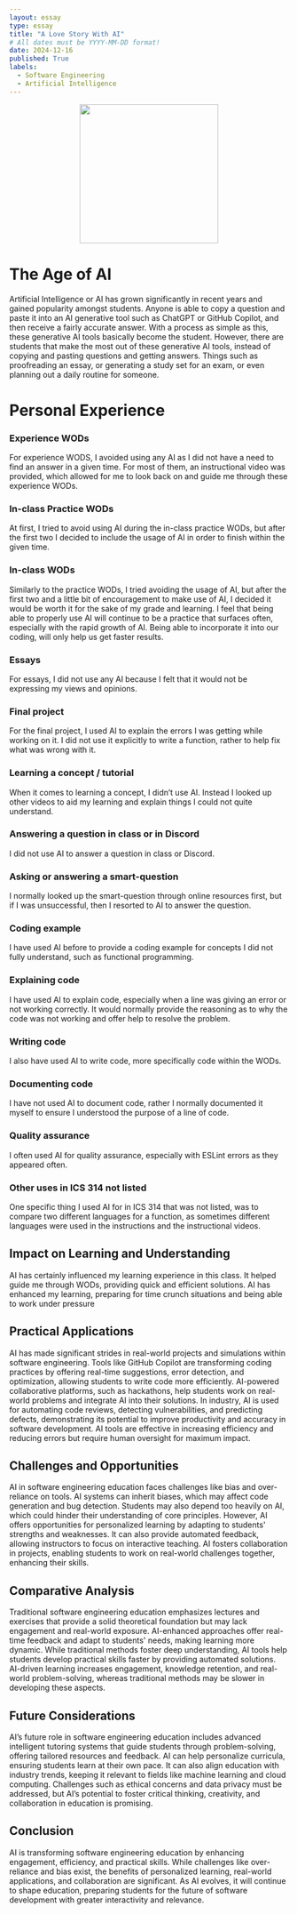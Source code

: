 ```yaml
---
layout: essay
type: essay
title: "A Love Story With AI"
# All dates must be YYYY-MM-DD format!
date: 2024-12-16
published: True
labels:
  - Software Engineering
  - Artificial Intelligence
---
```


<p align="center">
  <img width="250px" class="rounded" src="https://neurodigital.my/wp-content/uploads/2024/03/do-something-chatgpt-meme.webp">
</p>

# The Age of AI
Artificial Intelligence or AI has grown significantly in recent years and gained popularity amongst students. Anyone is able to copy a question and paste it into an AI generative tool such as ChatGPT or GitHub Copilot, and then receive a fairly accurate answer. With a process as simple as this, these generative AI tools basically become the student. However, there are students that make the most out of these generative AI tools, instead of copying and pasting questions and getting answers. Things such as proofreading an essay, or generating a study set for an exam, or even planning out a daily routine for someone. 

# Personal Experience
### Experience WODs
For experience WODS, I avoided using any AI as I did not have a need to find an answer in a given time. For most of them, an instructional video was provided, which allowed for me to look back on and guide me through these experience WODs. 

### In-class Practice WODs
At first, I tried to avoid using AI during the in-class practice WODs, but after the first two I decided to include the usage of AI in order to finish within the given time.

### In-class WODs
Similarly to the practice WODs, I tried avoiding the usage of AI, but after the first two and a little bit of encouragement to make use of AI, I decided it would be worth it for the sake of my grade and learning. I feel that being able to properly use AI will continue to be a practice that surfaces often, especially with the rapid growth of AI. Being able to incorporate it into our coding, will only help us get faster results.

### Essays
For essays, I did not use any AI because I felt that it would not be expressing my views and opinions. 

### Final project
For the final project, I used AI to explain the errors I was getting while working on it. I did not use it explicitly to write a function, rather to help fix what was wrong with it.

### Learning a concept / tutorial
When it comes to learning a concept, I didn’t use AI. Instead I looked up other videos to aid my learning and explain things I could not quite understand.

### Answering a question in class or in Discord
I did not use AI to answer a question in class or Discord.

### Asking or answering a smart-question
I normally looked up the smart-question through online resources first, but if I was unsuccessful, then I resorted to AI to answer the question.

### Coding example
I have used AI before to provide a coding example for concepts I did not fully understand, such as functional programming.

### Explaining code
I have used AI to explain code, especially when a line was giving an error or not working correctly. It would normally provide the reasoning as to why the code was not working and offer help to resolve the problem.

### Writing code
I also have used AI to write code, more specifically code within the WODs.

### Documenting code
I have not used AI to document code, rather I normally documented it myself to ensure I understood the purpose of a line of code.

### Quality assurance
I often used AI for quality assurance, especially with ESLint errors as they appeared often.

### Other uses in ICS 314 not listed
One specific thing I used AI for in ICS 314 that was not listed, was to compare two different languages for a function, as sometimes different languages were used in the instructions and the instructional videos.


## Impact on Learning and Understanding
AI has certainly influenced my learning experience in this class. It helped guide me through WODs, providing quick and efficient solutions. AI has enhanced my learning, preparing for time crunch situations and being able to work under pressure


## Practical Applications
AI has made significant strides in real-world projects and simulations within software engineering. Tools like GitHub Copilot are transforming coding practices by offering real-time suggestions, error detection, and optimization, allowing students to write code more efficiently. AI-powered collaborative platforms, such as hackathons, help students work on real-world problems and integrate AI into their solutions. In industry, AI is used for automating code reviews, detecting vulnerabilities, and predicting defects, demonstrating its potential to improve productivity and accuracy in software development. AI tools are effective in increasing efficiency and reducing errors but require human oversight for maximum impact.

## Challenges and Opportunities
AI in software engineering education faces challenges like bias and over-reliance on tools. AI systems can inherit biases, which may affect code generation and bug detection. Students may also depend too heavily on AI, which could hinder their understanding of core principles. However, AI offers opportunities for personalized learning by adapting to students' strengths and weaknesses. It can also provide automated feedback, allowing instructors to focus on interactive teaching. AI fosters collaboration in projects, enabling students to work on real-world challenges together, enhancing their skills.

## Comparative Analysis
Traditional software engineering education emphasizes lectures and exercises that provide a solid theoretical foundation but may lack engagement and real-world exposure. AI-enhanced approaches offer real-time feedback and adapt to students' needs, making learning more dynamic. While traditional methods foster deep understanding, AI tools help students develop practical skills faster by providing automated solutions. AI-driven learning increases engagement, knowledge retention, and real-world problem-solving, whereas traditional methods may be slower in developing these aspects.

## Future Considerations
AI’s future role in software engineering education includes advanced intelligent tutoring systems that guide students through problem-solving, offering tailored resources and feedback. AI can help personalize curricula, ensuring students learn at their own pace. It can also align education with industry trends, keeping it relevant to fields like machine learning and cloud computing. Challenges such as ethical concerns and data privacy must be addressed, but AI’s potential to foster critical thinking, creativity, and collaboration in education is promising.

## Conclusion
AI is transforming software engineering education by enhancing engagement, efficiency, and practical skills. While challenges like over-reliance and bias exist, the benefits of personalized learning, real-world applications, and collaboration are significant. As AI evolves, it will continue to shape education, preparing students for the future of software development with greater interactivity and relevance.



